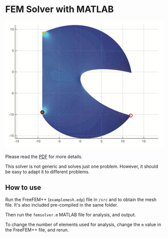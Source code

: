 # FEM Solver with MATLAB

![Image of the solver in action](https://raw.githubusercontent.com/jlian/fem-solver/master/doc/matlab.png)

Please read the [PDF](https://github.com/jlian/fem-solver/blob/master/fem_solver.pdf) for more details.

This solver is not generic and solves just one problem. However, it should be easy to adapt it to different problems.

## How to use

Run the FreeFEM++ (`examplemesh.edp`) file in `/src` and to obtain the mesh file. It's also included pre-compiled in the same folder.

Then run the `femsolver.m` MATLAB file for analysis, and output.

To change the number of elements used for analysis, change the  `m` value in the FreeFEM++ file, and rerun.

